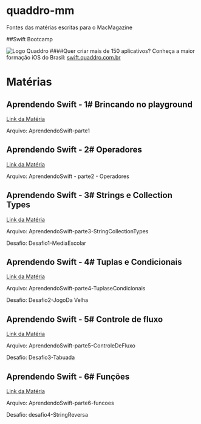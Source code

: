 # quaddro-mm
Fontes das matérias escritas para o MacMagazine

##Swift Bootcamp

![Logo Quaddro](http://www.quaddro.com.br/newsletter/git/bootcamp.jpg)
####Quer criar mais de 150 aplicativos? Conheça a maior formação iOS do Brasil:
[swift.quaddro.com.br](http://swift.quaddro.com.br/)

# Matérias

## Aprendendo Swift - 1# Brincando no playground
[Link da Matéria](https://macmagazine.com.br/2015/06/24/quaddro-macmagazine-vamos-aprender-swift/)

Arquivo: AprendendoSwift-parte1

## Aprendendo Swift - 2# Operadores
[Link da Matéria](https://macmagazine.com.br/2015/07/01/quaddro-macmagazine-swift-na-pratica-2-operadores/)

Arquivo: AprendendoSwift - parte2 - Operadores

## Aprendendo Swift - 3# Strings e Collection Types
[Link da Matéria](https://macmagazine.com.br/2015/07/08/quaddro-macmagazine-swift-na-pratica-3-string-e-collection-types/)

Arquivo: AprendendoSwift-parte3-StringCollectionTypes

Desafio: Desafio1-MediaEscolar


## Aprendendo Swift - 4# Tuplas e Condicionais
[Link da Matéria](https://macmagazine.com.br/2015/07/15/quaddro-macmagazine-swift-na-pratica-4-tuplas-e-condicionais/)

Arquivo: AprendendoSwift-parte4-TuplaseCondicionais

Desafio: Desafio2-JogoDa Velha


## Aprendendo Swift - 5# Controle de fluxo
[Link da Matéria](https://macmagazine.com.br/2015/07/22/quaddro-macmagazine-swift-na-pratica-5-controle-de-fluxo-looping/)

Arquivo: AprendendoSwift-parte5-ControleDeFluxo

Desafio: Desafio3-Tabuada


## Aprendendo Swift - 6# Funções
[Link da Matéria](#)

Arquivo: AprendendoSwift-parte6-funcoes

Desafio: desafio4-StringReversa
